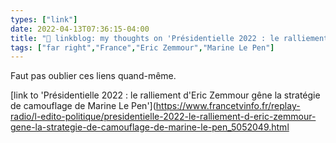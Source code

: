 ```yaml
---
types: ["link"]
date: 2022-04-13T07:36:15-04:00
title: "🔗 linkblog: my thoughts on 'Présidentielle 2022 : le ralliement d'Eric Zemmour gêne la stratégie de camouflage de Marine Le Pen'"
tags: ["far right","France","Eric Zemmour","Marine Le Pen"]
---
```

Faut pas oublier ces liens quand-même.
 
[link to 'Présidentielle 2022 : le ralliement d'Eric Zemmour gêne la stratégie de camouflage de Marine Le Pen'](https://www.francetvinfo.fr/replay-radio/l-edito-politique/presidentielle-2022-le-ralliement-d-eric-zemmour-gene-la-strategie-de-camouflage-de-marine-le-pen_5052049.html
